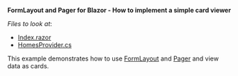 **FormLayout and Pager for Blazor - How to implement a simple card viewer**

*Files to look at*:
-   [Index.razor](./CS/BlazorApp/Pages/Index.razor)
-   [HomesProvider.cs](./CS/BlazorApp/Data/HomesProvider.cs)

This example demonstrates how to use [FormLayout](https://demos.devexpress.com/blazor/FormLayout) and [Pager](https://demos.devexpress.com/blazor/Pager) and view data as cards.

